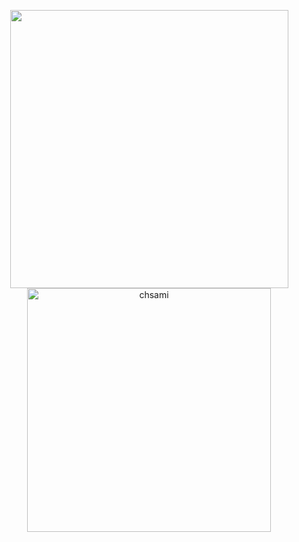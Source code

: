 <p align="center"> 
  <img src="https://github-readme-stats-sigma-five.vercel.app/api?username=7xck&show_icons=true&theme=dark&count_private=true" width="445" />
  <img src="https://github-readme-stats-sigma-five.vercel.app/api/top-langs/?username=7xck&hide=TeX,OpenEdge%20ABL&layout=compact&show_icons=true&theme=dark&count_private=true" alt="chsami" width="390"/>
  

</p>
